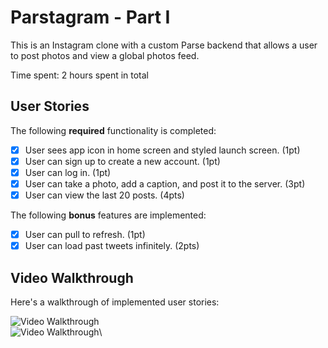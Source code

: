 # Parstagram - Part I

This is an Instagram clone with a custom Parse backend that allows a user to post photos and view a global photos feed.

Time spent: 2 hours spent in total

## User Stories

The following **required** functionality is completed:

- [x] User sees app icon in home screen and styled launch screen. (1pt)
- [x] User can sign up to create a new account. (1pt)
- [x] User can log in. (1pt)
- [x] User can take a photo, add a caption, and post it to the server. (3pt)
- [x] User can view the last 20 posts. (4pts)

The following **bonus** features are implemented:

- [x] User can pull to refresh. (1pt)
- [x] User can load past tweets infinitely. (2pts)

## Video Walkthrough

Here's a walkthrough of implemented user stories:

<img src='http://g.recordit.co/yujUraz7f2.gif' title='Video Walkthrough' width='' alt='Video Walkthrough' />\
<img src='http://g.recordit.co/qGqq5dQQRQ.gif' title='Video Walkthrough' width='' alt='Video Walkthrough' />\
